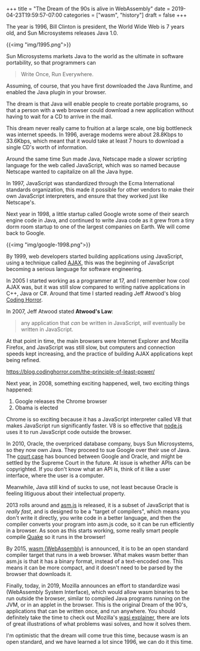 +++
title = "The Dream of the 90s is alive in WebAssembly"
date = 2019-04-23T19:59:57-07:00
categories = ["wasm", "history"]
draft = false
+++

The year is 1996, Bill Clinton is president, the World Wide Web is 7 years old, and 
Sun Microsystems releases Java 1.0.


{{<img "img/1995.png">}}

Sun Microsystems markets Java to the world as the ultimate in software portability, so that programmers
can 

> Write Once, Run Everywhere.

Assuming, of course, that you have first downloaded the Java Runtime, and enabled the Java plugin in your browser.

The dream is that Java will enable people to create portable programs, 
so that a person with a web browser could download a new application without having to wait for a 
CD to arrive in the mail.

This dream never really came to fruition at a large scale, one big bottleneck was internet speeds. In 1996, average 
modems were about 28.8Kbps to 33.6Kbps, which meant that it would take at least 7 hours to download a single 
CD's worth of information.

Around the same time Sun made Java, Netscape made a slower scripting language for the web called JavaScript, which was 
so named because Netscape wanted to capitalize on all the Java hype.

In 1997, JavaScript was standardized through the Ecma International standards organization, this made it possible for other vendors to make their own JavaScript interpreters, and ensure that they worked just like Netscape's.

Next year in 1998, a little startup called Google wrote some of their search engine code in Java, and continued to 
write Java code as it grew from a tiny dorm room startup to one of the largest companies on Earth. We will come back to Google.

{{<img "img/google-1998.png">}}

By 1999, web developers started building applications using JavaScript, using a technique called [AJAX](https://en.wikipedia.org/wiki/Ajax_(programming)), this was the beginning of JavaScript becoming a serious language for software engineering.

In 2005 I started working as a programmer at 17, and I remember how cool AJAX was, but it was still slow compared to writing 
native applications in C++, Java or C#. Around that time I started reading Jeff Atwood's blog [Coding Horror](https://blog.codinghorror.com/).

In 2007, Jeff Atwood stated **Atwood's Law**:

> any application that _can_ be written in JavaScript, _will_ eventually be written in JavaScript.

At that point in time, the main browsers were Internet Explorer and Mozilla Firefox, and JavaScript was still slow, but computers 
and connection speeds kept increasing, and the practice of building AJAX applications kept being refined.

https://blog.codinghorror.com/the-principle-of-least-power/

Next year, in 2008, something exciting happened, well, two exciting things happened:

1. Google releases the Chrome browser
2. Obama is elected

Chrome is so exciting because it has a JavaScript interpreter called V8 that makes JavaScript run significantly faster. V8 is 
so effective that [node.js](https://nodejs.org/en/) uses it to run JavaScript code outside the browser. 

In 2010, Oracle, the overpriced database company, buys Sun Microsystems, so they now own Java. They proceed to sue Google over their use of Java. The [court case](https://en.wikipedia.org/wiki/Oracle_America,_Inc._v._Google,_Inc.) has bounced between Google and Oracle, and might be settled by the Supreme Court in the future. At issue is whether APIs can be copyrighted. If you don't know what an API is, think of it like a user interface, where the user is a computer.

Meanwhile, Java still kind of sucks to use, not least because Oracle is feeling litiguous about their intellectual property.

2013 rolls around and [asm.js](https://en.wikipedia.org/wiki/Asm.js) is released, it is a subset of JavaScript that is 
_really fast_, and is designed to be a "target of compilers", which means you don't write it directly, you write code in a better 
language, and then the compiler converts your program into asm.js code, so it can be run efficiently in a browser. As soon as this
starts working, some really smart people compile [Quake](https://github.com/inolen/quakejs) so it runs in the browser!

By 2015, [wasm (WebAssembly)](https://webassembly.org/) is announced, it is to be an open standard compiler target that runs in a web browser. What makes wasm better than asm.js is that it has a binary format, instead of a text-encoded one. This means it can be more compact, and it doesn't need to be parsed by the browser that downloads it.

Finally, today, in 2019, Mozilla announces an effort to standardize wasi (WebAssembly System Interface), which would allow wasm binaries to be run outside the browser, similar to compiled Java programs running on the JVM, or in an applet in the browser. This is the original Dream of the 90's, applications that can be written once, and run anywhere. You should definitely take the time to check out Mozilla's [wasi explainer](https://hacks.mozilla.org/2019/03/standardizing-wasi-a-webassembly-system-interface/), there are lots of great illustrations of what problems wasi solves, and how it solves them. 

I'm optimistic that the dream will come true this time, because wasm is an open standard, and we have learned a lot since 1996, we can do it this time.

